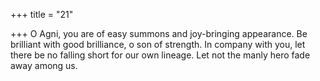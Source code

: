 +++
title = "21"

+++
O Agni, you are of easy summons and joy-bringing appearance. Be  brilliant with good brilliance, o son of strength. In company with you, let there be no falling short for our own lineage.  Let not the manly hero fade away among us.  